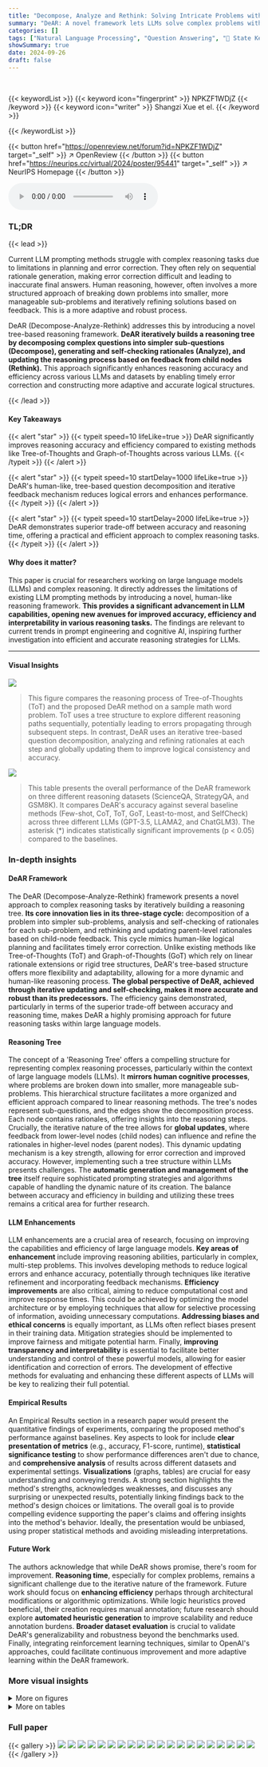 ```yaml
---
title: "Decompose, Analyze and Rethink: Solving Intricate Problems with Human-like Reasoning Cycle"
summary: "DeAR: A novel framework lets LLMs solve complex problems with human-like iterative reasoning."
categories: []
tags: ["Natural Language Processing", "Question Answering", "🏢 State Key Laboratory of Cognitive Intelligence, University of Science and Technology of China",]
showSummary: true
date: 2024-09-26
draft: false
---
```


<br>

{{< keywordList >}}
{{< keyword icon="fingerprint" >}} NPKZF1WDjZ {{< /keyword >}}
{{< keyword icon="writer" >}} Shangzi Xue et el. {{< /keyword >}}
 
{{< /keywordList >}}

{{< button href="https://openreview.net/forum?id=NPKZF1WDjZ" target="_self" >}}
↗ OpenReview
{{< /button >}}
{{< button href="https://neurips.cc/virtual/2024/poster/95441" target="_self" >}}
↗ NeurIPS Homepage
{{< /button >}}


<audio controls>
    <source src="https://ai-paper-reviewer.com/NPKZF1WDjZ/podcast.wav" type="audio/wav">
    Your browser does not support the audio element.
</audio>


### TL;DR


{{< lead >}}

Current LLM prompting methods struggle with complex reasoning tasks due to limitations in planning and error correction.  They often rely on sequential rationale generation, making error correction difficult and leading to inaccurate final answers.  Human reasoning, however, often involves a more structured approach of breaking down problems into smaller, more manageable sub-problems and iteratively refining solutions based on feedback.  This is a more adaptive and robust process. 

DeAR (Decompose-Analyze-Rethink) addresses this by introducing a novel tree-based reasoning framework.  **DeAR iteratively builds a reasoning tree by decomposing complex questions into simpler sub-questions (Decompose), generating and self-checking rationales (Analyze), and updating the reasoning process based on feedback from child nodes (Rethink).** This approach significantly enhances reasoning accuracy and efficiency across various LLMs and datasets by enabling timely error correction and constructing more adaptive and accurate logical structures.

{{< /lead >}}


#### Key Takeaways

{{< alert "star" >}}
{{< typeit speed=10 lifeLike=true >}} DeAR significantly improves reasoning accuracy and efficiency compared to existing methods like Tree-of-Thoughts and Graph-of-Thoughts across various LLMs. {{< /typeit >}}
{{< /alert >}}

{{< alert "star" >}}
{{< typeit speed=10 startDelay=1000 lifeLike=true >}} DeAR's human-like, tree-based question decomposition and iterative feedback mechanism reduces logical errors and enhances performance. {{< /typeit >}}
{{< /alert >}}

{{< alert "star" >}}
{{< typeit speed=10 startDelay=2000 lifeLike=true >}} DeAR demonstrates superior trade-off between accuracy and reasoning time, offering a practical and efficient approach to complex reasoning tasks. {{< /typeit >}}
{{< /alert >}}

#### Why does it matter?
This paper is crucial for researchers working on large language models (LLMs) and complex reasoning.  It directly addresses the limitations of existing LLM prompting methods by introducing a novel, human-like reasoning framework.  **This provides a significant advancement in LLM capabilities, opening new avenues for improved accuracy, efficiency and interpretability in various reasoning tasks.**  The findings are relevant to current trends in prompt engineering and cognitive AI, inspiring further investigation into efficient and accurate reasoning strategies for LLMs.

------
#### Visual Insights



![](https://ai-paper-reviewer.com/NPKZF1WDjZ/figures_1_1.jpg)

> This figure compares the reasoning process of Tree-of-Thoughts (ToT) and the proposed DeAR method on a sample math word problem.  ToT uses a tree structure to explore different reasoning paths sequentially, potentially leading to errors propagating through subsequent steps. In contrast, DeAR uses an iterative tree-based question decomposition, analyzing and refining rationales at each step and globally updating them to improve logical consistency and accuracy.





![](https://ai-paper-reviewer.com/NPKZF1WDjZ/tables_7_1.jpg)

> This table presents the overall performance of the DeAR framework on three different reasoning datasets (ScienceQA, StrategyQA, and GSM8K).  It compares DeAR's accuracy against several baseline methods (Few-shot, CoT, ToT, GoT, Least-to-most, and SelfCheck) across three different LLMs (GPT-3.5, LLAMA2, and ChatGLM3).  The asterisk (*) indicates statistically significant improvements (p < 0.05) compared to the baselines.





### In-depth insights


#### DeAR Framework
The DeAR (Decompose-Analyze-Rethink) framework presents a novel approach to complex reasoning tasks by iteratively building a reasoning tree.  **Its core innovation lies in its three-stage cycle:** decomposition of a problem into simpler sub-problems, analysis and self-checking of rationales for each sub-problem, and rethinking and updating parent-level rationales based on child-node feedback. This cycle mimics human-like logical planning and facilitates timely error correction. Unlike existing methods like Tree-of-Thoughts (ToT) and Graph-of-Thoughts (GoT) which rely on linear rationale extensions or rigid tree structures, DeAR's tree-based structure offers more flexibility and adaptability, allowing for a more dynamic and human-like reasoning process. **The global perspective of DeAR, achieved through iterative updating and self-checking, makes it more accurate and robust than its predecessors.**  The efficiency gains demonstrated, particularly in terms of the superior trade-off between accuracy and reasoning time, makes DeAR a highly promising approach for future reasoning tasks within large language models.

#### Reasoning Tree
The concept of a 'Reasoning Tree' offers a compelling structure for representing complex reasoning processes, particularly within the context of large language models (LLMs).  It **mirrors human cognitive processes**, where problems are broken down into smaller, more manageable sub-problems.  This hierarchical structure facilitates a more organized and efficient approach compared to linear reasoning methods.  The tree's nodes represent sub-questions, and the edges show the decomposition process. Each node contains rationales, offering insights into the reasoning steps.  Crucially, the iterative nature of the tree allows for **global updates**, where feedback from lower-level nodes (child nodes) can influence and refine the rationales in higher-level nodes (parent nodes).  This dynamic updating mechanism is a key strength, allowing for error correction and improved accuracy.  However, implementing such a tree structure within LLMs presents challenges. The **automatic generation and management of the tree** itself require sophisticated prompting strategies and algorithms capable of handling the dynamic nature of its creation.  The balance between accuracy and efficiency in building and utilizing these trees remains a critical area for further research.

#### LLM Enhancements
LLM enhancements are a crucial area of research, focusing on improving the capabilities and efficiency of large language models.  **Key areas of enhancement** include improving reasoning abilities, particularly in complex, multi-step problems. This involves developing methods to reduce logical errors and enhance accuracy, potentially through techniques like iterative refinement and incorporating feedback mechanisms.  **Efficiency improvements** are also critical, aiming to reduce computational cost and improve response times. This could be achieved by optimizing the model architecture or by employing techniques that allow for selective processing of information, avoiding unnecessary computations.  **Addressing biases and ethical concerns** is equally important, as LLMs often reflect biases present in their training data. Mitigation strategies should be implemented to improve fairness and mitigate potential harm.  Finally, **improving transparency and interpretability** is essential to facilitate better understanding and control of these powerful models, allowing for easier identification and correction of errors.  The development of effective methods for evaluating and enhancing these different aspects of LLMs will be key to realizing their full potential.

#### Empirical Results
An Empirical Results section in a research paper would present the quantitative findings of experiments, comparing the proposed method's performance against baselines.  Key aspects to look for include **clear presentation of metrics** (e.g., accuracy, F1-score, runtime), **statistical significance testing** to show performance differences aren't due to chance, and **comprehensive analysis** of results across different datasets and experimental settings.  **Visualizations** (graphs, tables) are crucial for easy understanding and conveying trends.  A strong section highlights the method's strengths, acknowledges weaknesses, and discusses any surprising or unexpected results, potentially linking findings back to the method's design choices or limitations.  The overall goal is to provide compelling evidence supporting the paper's claims and offering insights into the method's behavior.  Ideally, the presentation would be unbiased, using proper statistical methods and avoiding misleading interpretations.

#### Future Work
The authors acknowledge that while DeAR shows promise, there's room for improvement.  **Reasoning time**, especially for complex problems, remains a significant challenge due to the iterative nature of the framework.  Future work should focus on **enhancing efficiency** perhaps through architectural modifications or algorithmic optimizations.  While logic heuristics proved beneficial, their creation requires manual annotation; future research should explore **automated heuristic generation** to improve scalability and reduce annotation burdens.  **Broader dataset evaluation** is crucial to validate DeAR's generalizability and robustness beyond the benchmarks used.  Finally, integrating reinforcement learning techniques, similar to OpenAI's approaches, could facilitate continuous improvement and more adaptive learning within the DeAR framework.


### More visual insights

<details>
<summary>More on figures
</summary>


![](https://ai-paper-reviewer.com/NPKZF1WDjZ/figures_1_2.jpg)

> This figure compares the reasoning process of Tree-of-Thoughts (ToT) and the proposed DeAR method on a sample math word problem.  Panel (a) shows ToT's sequential, tree-like approach where it extends existing rationales, possibly leading to error propagation. Panel (b) illustrates DeAR's iterative method of decomposing the problem into sub-problems, analyzing each sub-problem, and then using feedback from child nodes to rethink and update rationales at higher levels of the reasoning tree, allowing for error correction and creating a more adaptable and accurate logical structure.


![](https://ai-paper-reviewer.com/NPKZF1WDjZ/figures_3_1.jpg)

> This figure demonstrates the iterative process of the DeAR framework. It shows how a question is decomposed into sub-questions, analyzed to generate rationales, and then rethought by updating the rationales based on the results from lower-level sub-questions. The cycle continues until the final answer is obtained.


![](https://ai-paper-reviewer.com/NPKZF1WDjZ/figures_8_1.jpg)

> This figure shows the results of a human evaluation comparing the logical coherence of rationales generated by three different methods: DeAR, GoT, and ToT.  Annotators were presented with rationales from each method for the same questions and asked to choose the most logical one. The bar chart displays the percentage of annotators selecting each method's rationales as the most logical for ScienceQA, StrategyQA, and GSM8K datasets.  DeAR consistently receives a higher percentage of selections across all datasets, suggesting its rationales are perceived as more logically sound.


![](https://ai-paper-reviewer.com/NPKZF1WDjZ/figures_8_2.jpg)

> This figure compares the reasoning processes of Tree-of-Thoughts (ToT) and the proposed Decompose-Analyze-Rethink (DeAR) framework on a sample math word problem.  Panel (a) shows ToT's approach, which extends a reasoning tree sequentially, potentially leading to errors propagating through the tree. Panel (b) illustrates DeAR, which uses a tree-based question decomposition approach to plan the reasoning process, allowing for global updates and error correction at each step.


![](https://ai-paper-reviewer.com/NPKZF1WDjZ/figures_9_1.jpg)

> This figure compares the reasoning processes of Tree-of-Thoughts (ToT) and the proposed DeAR method on a sample math word problem.  Panel (a) shows ToT's sequential, linear approach, extending a fixed number of branches from the original question.  Panel (b) illustrates DeAR's iterative, tree-based method, which decomposes the problem into sub-questions, analyzes them independently, and updates the reasoning tree through feedback. The difference highlights DeAR's more adaptable and human-like reasoning.


![](https://ai-paper-reviewer.com/NPKZF1WDjZ/figures_19_1.jpg)

> This figure compares the reasoning process of Tree-of-Thoughts (ToT) and the proposed DeAR method on a sample math word problem.  (a) shows ToT's sequential, branch-limited approach, highlighting the rigidity and potential for error propagation. (b) illustrates DeAR's iterative, tree-based method, showcasing its flexibility, global perspective, and capacity for error correction through feedback.


![](https://ai-paper-reviewer.com/NPKZF1WDjZ/figures_20_1.jpg)

> This figure compares the reasoning process of Tree-of-Thoughts (ToT) and the proposed DeAR method on a sample math word problem.  ToT uses a tree structure to explore possible reasoning paths, sequentially expanding branches from the original question, whereas DeAR uses a tree-based question decomposition approach that more closely mirrors human-like logical planning.  The figure illustrates how DeAR’s iterative decomposition, analysis, and rethinking steps (Decompose-Analyze-Rethink cycle) allow for more adaptive and accurate reasoning with timely error correction.


![](https://ai-paper-reviewer.com/NPKZF1WDjZ/figures_20_2.jpg)

> This figure compares the reasoning processes of Tree-of-Thoughts (ToT) and the proposed DeAR framework on a sample math word problem.  The ToT approach uses a tree structure with a fixed number of branches (3 in this example), extending rationales sequentially.  The DeAR approach iteratively builds a reasoning tree by decomposing the problem into sub-questions (Decompose), generating and self-checking rationales (Analyze), and updating parent-node rationales based on feedback from child nodes (Rethink). The figure visually illustrates the different structures and processes, highlighting DeAR's more adaptable and accurate approach.


</details>




<details>
<summary>More on tables
</summary>


![](https://ai-paper-reviewer.com/NPKZF1WDjZ/tables_7_2.jpg)
> This table presents a quantitative analysis of the reasoning trees (T) generated by the DeAR model across three different datasets: ScienceQA, StrategyQA, and GSM8K.  It provides key statistics for each dataset, including the average branching factor (Avg Branch), average depth (Avg Depth), and average length of the rationale (Avg Length of R). These metrics offer insights into the complexity of the questions within each dataset and how the DeAR model approaches them.

![](https://ai-paper-reviewer.com/NPKZF1WDjZ/tables_8_1.jpg)
> This table presents the results of evaluating the logical coherence of rationales generated by three different methods: Tree-of-Thoughts (ToT), Graph-of-Thoughts (GoT), and the proposed DeAR method.  The evaluation uses the ROSCOE suite, specifically focusing on Source Consistency (SC) and Reasoning Alignment (RA) metrics across three different datasets: ScienceQA, StrategyQA, and GSM8K. Higher scores in both SC and RA indicate better logical coherence and alignment with ground truth.

![](https://ai-paper-reviewer.com/NPKZF1WDjZ/tables_8_2.jpg)
> This table presents the overall performance of the DeAR framework on three benchmark datasets: ScienceQA, StrategyQA, and GSM8K.  The results compare DeAR against several baseline methods (Few-shot, CoT, ToT, GoT, Least-to-most, and SelfCheck) across three different LLMs (GPT-3.5, LLaMA2, and ChatGLM3).  The '*' indicates statistically significant improvements (p < 0.05) over baseline methods.  The table shows that DeAR consistently outperforms all baseline methods across all datasets and LLMs.

![](https://ai-paper-reviewer.com/NPKZF1WDjZ/tables_15_1.jpg)
> This table presents the overall performance of the DeAR framework on three benchmark datasets: ScienceQA, StrategyQA, and GSM8K.  It compares DeAR against several baseline methods (Few-shot, CoT, ToT, GoT, Least-to-most, and SelfCheck) across three different large language models (LLMs): GPT-3.5, LLaMA2, and ChatGLM3. The results show the accuracy of each method on each dataset and LLM, indicating that DeAR consistently outperforms the baselines. The asterisk (*) denotes statistically significant improvements (p < 0.05).

![](https://ai-paper-reviewer.com/NPKZF1WDjZ/tables_15_2.jpg)
> This table presents the overall performance of the DeAR framework on three benchmark datasets: ScienceQA, StrategyQA, and GSM8K.  It compares DeAR's accuracy against several baseline methods, including few-shot prompting, Chain-of-Thought (CoT), Tree-of-Thoughts (ToT), Graph-of-Thoughts (GoT), Least-to-most prompting, and SelfCheck, across three different LLMs (GPT-3.5, LLaMA2, and ChatGLM3).  The results show DeAR achieves significant improvements over the baseline methods on all three datasets and across all LLMs tested, indicated by the asterisks denoting statistically significant differences (p < 0.05).

![](https://ai-paper-reviewer.com/NPKZF1WDjZ/tables_16_1.jpg)
> This table presents the overall performance comparison of the proposed DeAR framework against several state-of-the-art baselines on three complex reasoning benchmarks: ScienceQA, StrategyQA, and GSM8K.  The results are broken down by LLM model (GPT-3.5, LLaMA2, and ChatGLM3) and show DeAR's significant accuracy improvements across all models and datasets. The * indicates statistically significant differences (p<0.05).

![](https://ai-paper-reviewer.com/NPKZF1WDjZ/tables_17_1.jpg)
> This table presents the overall performance of the DeAR framework on three benchmark datasets: ScienceQA, StrategyQA, and GSM8K.  The results are broken down by Large Language Model (LLM) backbone used (GPT-3.5, LLaMA2, and ChatGLM3) and compared to several baseline methods (Few-shot, CoT, ToT, GoT, Least-to-most, SelfCheck).  The asterisk (*) indicates statistically significant improvements (p < 0.05) compared to the baseline methods.

![](https://ai-paper-reviewer.com/NPKZF1WDjZ/tables_18_1.jpg)
> This table presents the results of an ablation study comparing the performance of the DeAR framework with and without the self-check mechanism.  The study is conducted using the ScienceQA dataset and three different large language models (LLMs): GPT-3.5, LLaMA2-7B, and ChatGLM3-6B.  The accuracy (ACC) is reported for each LLM and framework configuration. The purpose is to demonstrate the impact of the self-check on DeAR's overall accuracy.

![](https://ai-paper-reviewer.com/NPKZF1WDjZ/tables_19_1.jpg)
> This table presents the overall performance of the DeAR framework on three benchmark datasets: ScienceQA, StrategyQA, and GSM8K.  It compares DeAR's accuracy against several baseline methods (Few-shot, CoT, ToT, GoT, Least-to-most, and SelfCheck) across three different LLMs (GPT-3.5, LLaMA2, and ChatGLM3).  The asterisk (*) indicates statistically significant improvements (p < 0.05) compared to the baseline methods.

</details>




### Full paper

{{< gallery >}}
<img src="https://ai-paper-reviewer.com/NPKZF1WDjZ/1.png" class="grid-w50 md:grid-w33 xl:grid-w25" />
<img src="https://ai-paper-reviewer.com/NPKZF1WDjZ/2.png" class="grid-w50 md:grid-w33 xl:grid-w25" />
<img src="https://ai-paper-reviewer.com/NPKZF1WDjZ/3.png" class="grid-w50 md:grid-w33 xl:grid-w25" />
<img src="https://ai-paper-reviewer.com/NPKZF1WDjZ/4.png" class="grid-w50 md:grid-w33 xl:grid-w25" />
<img src="https://ai-paper-reviewer.com/NPKZF1WDjZ/5.png" class="grid-w50 md:grid-w33 xl:grid-w25" />
<img src="https://ai-paper-reviewer.com/NPKZF1WDjZ/6.png" class="grid-w50 md:grid-w33 xl:grid-w25" />
<img src="https://ai-paper-reviewer.com/NPKZF1WDjZ/7.png" class="grid-w50 md:grid-w33 xl:grid-w25" />
<img src="https://ai-paper-reviewer.com/NPKZF1WDjZ/8.png" class="grid-w50 md:grid-w33 xl:grid-w25" />
<img src="https://ai-paper-reviewer.com/NPKZF1WDjZ/9.png" class="grid-w50 md:grid-w33 xl:grid-w25" />
<img src="https://ai-paper-reviewer.com/NPKZF1WDjZ/10.png" class="grid-w50 md:grid-w33 xl:grid-w25" />
<img src="https://ai-paper-reviewer.com/NPKZF1WDjZ/11.png" class="grid-w50 md:grid-w33 xl:grid-w25" />
<img src="https://ai-paper-reviewer.com/NPKZF1WDjZ/12.png" class="grid-w50 md:grid-w33 xl:grid-w25" />
<img src="https://ai-paper-reviewer.com/NPKZF1WDjZ/13.png" class="grid-w50 md:grid-w33 xl:grid-w25" />
<img src="https://ai-paper-reviewer.com/NPKZF1WDjZ/14.png" class="grid-w50 md:grid-w33 xl:grid-w25" />
<img src="https://ai-paper-reviewer.com/NPKZF1WDjZ/15.png" class="grid-w50 md:grid-w33 xl:grid-w25" />
<img src="https://ai-paper-reviewer.com/NPKZF1WDjZ/16.png" class="grid-w50 md:grid-w33 xl:grid-w25" />
<img src="https://ai-paper-reviewer.com/NPKZF1WDjZ/17.png" class="grid-w50 md:grid-w33 xl:grid-w25" />
<img src="https://ai-paper-reviewer.com/NPKZF1WDjZ/18.png" class="grid-w50 md:grid-w33 xl:grid-w25" />
<img src="https://ai-paper-reviewer.com/NPKZF1WDjZ/19.png" class="grid-w50 md:grid-w33 xl:grid-w25" />
<img src="https://ai-paper-reviewer.com/NPKZF1WDjZ/20.png" class="grid-w50 md:grid-w33 xl:grid-w25" />
{{< /gallery >}}